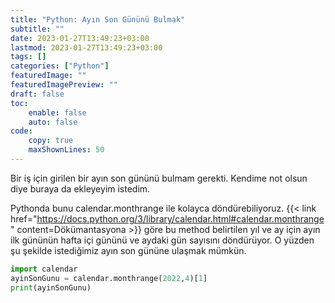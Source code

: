 ```yaml
---
title: "Python: Ayın Son Gününü Bulmak"
subtitle: ""
date: 2023-01-27T13:49:23+03:00
lastmod: 2023-01-27T13:49:23+03:00
tags: []
categories: ["Python"]
featuredImage: ""
featuredImagePreview: ""
draft: false
toc:
    enable: false
    auto: false
code:
    copy: true
    maxShownLines: 50
---
```

Bir iş için girilen bir ayın son gününü bulmam gerekti. Kendime not olsun diye buraya da ekleyeyim istedim.
<!--more-->

Pythonda bunu calendar.monthrange ile kolayca döndürebiliyoruz. {{< link href="https://docs.python.org/3/library/calendar.html#calendar.monthrange" content=Dökümantasyona >}} göre bu method belirtilen yıl ve ay için ayın ilk
gününün hafta içi gününü ve aydaki gün sayısını döndürüyor. O yüzden şu şekilde istediğimiz ayın son gününe ulaşmak mümkün.

```Python
import calendar
ayinSonGunu = calendar.monthrange(2022,4)[1]
print(ayinSonGunu)
```

